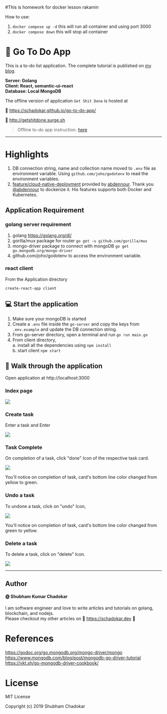 #This is homework for docker lesson rakamin

How to use:
1. `docker compose up -d` this will run all container and using port 3000 
2. `docker compose down` this will stop all container


# :memo: Go To Do App

This is a to-do list application. The complete tutorial is published on [my blog](https://schadokar.dev/posts/build-a-todo-app-in-golang-mongodb-and-react/).

**Server: Golang  
Client: React, semantic-ui-react  
Database: Local MongoDB**

The offline version of application `Get Shit Done` is hosted at

:link: https://schadokar.github.io/go-to-do-app/

:link: http://getshitdone.surge.sh

> Offline to-do app instruction. [here](https://codesource.io/building-an-offline-to-do-app-with-react/)
---

# Highlights

1. DB connection string, name and collection name moved to `.env` file as environment variable. Using `github.com/joho/godotenv` to read the environment variables.
2. [feature/cloud-native-deployment](https://github.com/abdennour/go-to-do-app/tree/feature/cloud-native-deployment) provided by [abdennour](https://github.com/abdennour). Thank you [@abdennour](https://github.com/abdennour) to dockerize it. His features supports both Docker and Kubernetes.

## Application Requirement

### golang server requirement

1. golang https://golang.org/dl/
2. gorilla/mux package for router `go get -u github.com/gorilla/mux`
3. mongo-driver package to connect with mongoDB `go get go.mongodb.org/mongo-driver`
4. github.com/joho/godotenv to access the environment variable.

### react client

From the Application directory

`create-react-app client`

## :computer: Start the application

1. Make sure your mongoDB is started
2. Create a `.env` file inside the `go-server` and copy the keys from `.env.example` and update the DB connection string.
3. From go-server directory, open a terminal and run
   `go run main.go`
4. From client directory,  
   a. install all the dependencies using `npm install`  
   b. start client `npm start`

## :panda_face: Walk through the application

Open application at http://localhost:3000

### Index page

![](https://github.com/schadokar/go-to-do-app/blob/master/images/index.PNG)

### Create task

Enter a task and Enter

![](https://github.com/schadokar/go-to-do-app/blob/master/images/createTask.PNG)

### Task Complete

On completion of a task, click "done" Icon of the respective task card.

![](https://github.com/schadokar/go-to-do-app/blob/master/images/taskComplete.PNG)

You'll notice on completion of task, card's bottom line color changed from yellow to green.

### Undo a task

To undone a task, click on "undo" Icon,

![](https://github.com/schadokar/go-to-do-app/blob/master/images/createTask.PNG)

You'll notice on completion of task, card's bottom line color changed from green to yellow.

### Delete a task

To delete a task, click on "delete" Icon.

![](https://github.com/schadokar/go-to-do-app/blob/master/images/deletetask.PNG)

---

## Author

#### :sun_with_face: Shubham Kumar Chadokar

I am software engineer and love to write articles and tutorials on golang, blockchain, and nodejs.  
Please checkout my other articles on :link: https://schadokar.dev :tada:

# References

https://godoc.org/go.mongodb.org/mongo-driver/mongo  
https://www.mongodb.com/blog/post/mongodb-go-driver-tutorial  
https://vkt.sh/go-mongodb-driver-cookbook/

# License

MIT License

Copyright (c) 2019 Shubham Chadokar
